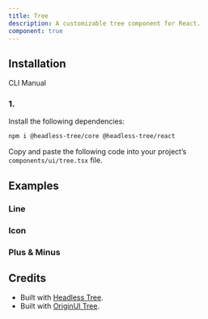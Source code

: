 ```yaml
---
title: Tree
description: A customizable tree component for React.
component: true
---
```


## Installation

CLI
Manual

### 1.

Install the following dependencies:

```bash
npm i @headless-tree/core @headless-tree/react
```

Copy and paste the following code into your project’s `components/ui/tree.tsx` file.

## Examples

### Line

### Icon

### Plus & Minus

## Credits

- Built with [Headless Tree](https://headless-tree.lukasbach.com/).
- Built with [OriginUI Tree](https://originui.com/tree).
